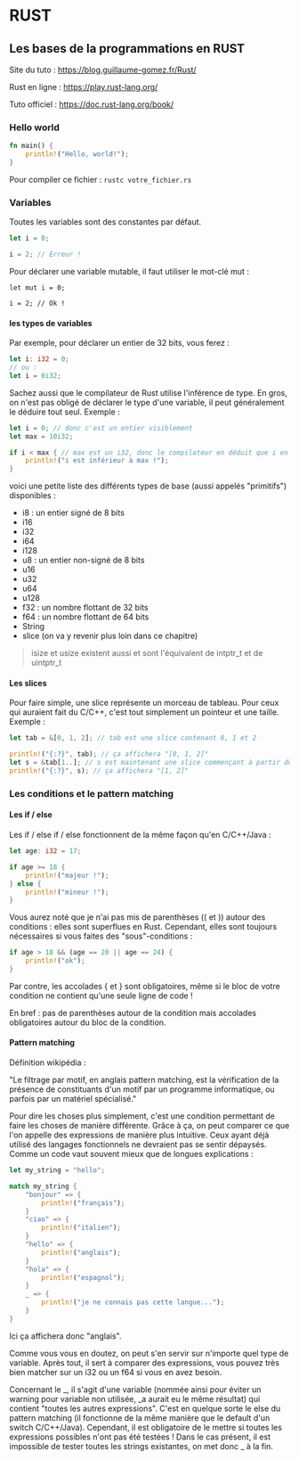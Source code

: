 # RUST

## Les bases de la programmations en RUST

Site du tuto : https://blog.guillaume-gomez.fr/Rust/

Rust en ligne : https://play.rust-lang.org/

Tuto officiel : https://doc.rust-lang.org/book/

### Hello world

```rust
fn main() {
    println!("Hello, world!");
}
```

Pour compiler ce fichier : `rustc votre_fichier.rs`

### Variables

Toutes les variables sont des constantes par défaut.

```rust
let i = 0;

i = 2; // Erreur !
```

Pour déclarer une variable mutable, il faut utiliser le mot-clé mut :

```
let mut i = 0;

i = 2; // Ok !
```
#### les types de variables

Par exemple, pour déclarer un entier de 32 bits, vous ferez :

```rust
let i: i32 = 0;
// ou :
let i = 0i32;
```

Sachez aussi que le compilateur de Rust utilise l'inférence de type. En gros, on n'est pas obligé de déclarer le type d'une variable, il peut généralement le déduire tout seul. Exemple :

```rust
let i = 0; // donc c'est un entier visiblement
let max = 10i32;

if i < max { // max est un i32, donc le compilateur en déduit que i en est un aussi
    println!("i est inférieur à max !");
}
```
voici une petite liste des différents types de base (aussi appelés "primitifs") disponibles :

- i8 : un entier signé de 8 bits
- i16
- i32
- i64
- i128
- u8 : un entier non-signé de 8 bits
- u16
- u32
- u64
- u128
- f32 : un nombre flottant de 32 bits
- f64 : un nombre flottant de 64 bits
- String
- slice (on va y revenir plus loin dans ce chapitre)

> isize et usize existent aussi et sont l'équivalent de intptr_t et de uintptr_t

#### Les slices

Pour faire simple, une slice représente un morceau de tableau. Pour ceux qui auraient fait du C/C++, c'est tout simplement un pointeur et une taille. Exemple :

```rust
let tab = &[0, 1, 2]; // tab est une slice contenant 0, 1 et 2

println!("{:?}", tab); // ça affichera "[0, 1, 2]"
let s = &tab[1..]; // s est maintenant une slice commençant à partir du 2e élément de tab
println!("{:?}", s); // ça affichera "[1, 2]"
```

### Les conditions et le pattern matching

#### Les if / else

Les if / else if / else fonctionnent de la même façon qu'en C/C++/Java :

```rust
let age: i32 = 17;

if age >= 18 {
    println!("majeur !");
} else {
    println!("mineur !");
}
```

Vous aurez noté que je n'ai pas mis de parenthèses (( et )) autour des conditions : elles sont superflues en Rust. Cependant, elles sont toujours nécessaires si vous faites des "sous"-conditions :

```rust
if age > 18 && (age == 20 || age == 24) {
    println!("ok");
}
```

Par contre, les accolades { et } sont obligatoires, même si le bloc de votre condition ne contient qu'une seule ligne de code !

En bref : pas de parenthèses autour de la condition mais accolades obligatoires autour du bloc de la condition.

#### Pattern matching

Définition wikipédia :

"Le filtrage par motif, en anglais pattern matching, est la vérification de la présence de constituants d'un motif par un programme informatique, ou parfois par un matériel spécialisé."

Pour dire les choses plus simplement, c'est une condition permettant de faire les choses de manière différente. Grâce à ça, on peut comparer ce que l'on appelle des expressions de manière plus intuitive. Ceux ayant déjà utilisé des langages fonctionnels ne devraient pas se sentir dépaysés. Comme un code vaut souvent mieux que de longues explications :

```rust
let my_string = "hello";

match my_string {
    "bonjour" => {
        println!("français");
    }
    "ciao" => {
        println!("italien");
    }
    "hello" => {
        println!("anglais");
    }
    "hola" => {
        println!("espagnol");
    }
    _ => {
        println!("je ne connais pas cette langue...");
    }
}
```

Ici ça affichera donc "anglais".

Comme vous vous en doutez, on peut s'en servir sur n'importe quel type de variable. Après tout, il sert à comparer des expressions, vous pouvez très bien matcher sur un i32 ou un f64 si vous en avez besoin.

Concernant le _, il s'agit d'une variable (nommée ainsi pour éviter un warning pour variable non utilisée, _a aurait eu le même résultat) qui contient "toutes les autres expressions". C'est en quelque sorte le else du pattern matching (il fonctionne de la même manière que le default d'un switch C/C++/Java). Cependant, il est obligatoire de le mettre si toutes les expressions possibles n'ont pas été testées ! Dans le cas présent, il est impossible de tester toutes les strings existantes, on met donc _ à la fin.
